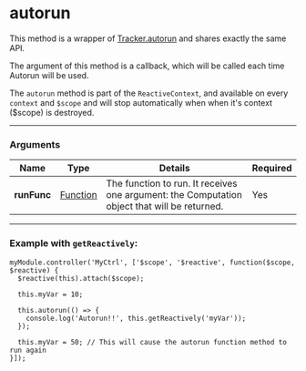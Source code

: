 # autorun

This method is a wrapper of [Tracker.autorun](http://docs.meteor.com/#/full/tracker_autorun) and shares exactly the same API.

The argument of this method is a callback, which will be called each time Autorun will be used.

The `autorun` method is part of the `ReactiveContext`, and available on every `context` and `$scope` and will stop
automatically when when it's context ($scope) is destroyed.

------

### Arguments

<table class="variables-matrix input-arguments">
  <thead>
  <tr>
    <th>Name</th>
    <th>Type</th>
    <th>Details</th>
    <th>Required</th>
  </tr>
  </thead>
  <tbody>
  <tr>
    <td><strong>runFunc</strong></td>
    <td>
      <a href="" class="label type-hint type-hint-function">Function</a>
    </td>
    <td>The function to run. It receives one argument: the Computation object that will be returned.</td>
    <td>Yes</td>
  </tr>
  </tbody>
</table>

------

### Example with `getReactively`:

    myModule.controller('MyCtrl', ['$scope', '$reactive', function($scope, $reactive) {
      $reactive(this).attach($scope);

      this.myVar = 10;

      this.autorun(() => {
        console.log('Autorun!!', this.getReactively('myVar'));
      });

      this.myVar = 50; // This will cause the autorun function method to run again
    }]);
    